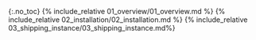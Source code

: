 {:.no_toc}
{% include_relative 01_overview/01_overview.md %} {% include_relative 02_installation/02_installation.md %} {% include_relative 03_shipping_instance/03_shipping_instance.md%}
